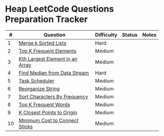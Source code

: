 # Heap LeetCode Questions Preparation Tracker

| #  | Question                                                                                     | Difficulty | Status   | Notes                                  |
|----|----------------------------------------------------------------------------------------------|------------|----------|----------------------------------------|
| 1  | [Merge k Sorted Lists](https://leetcode.com/problems/merge-k-sorted-lists/)                  | Hard       |        |                                        |
| 2  | [Top K Frequent Elements](https://leetcode.com/problems/top-k-frequent-elements/)            | Medium     |        |                                        |
| 3  | [Kth Largest Element in an Array](https://leetcode.com/problems/kth-largest-element-in-an-array/) | Medium |        |                                        |
| 4  | [Find Median from Data Stream](https://leetcode.com/problems/find-median-from-data-stream/)  | Hard       |        |                                        |
| 5  | [Task Scheduler](https://leetcode.com/problems/task-scheduler/)                              | Medium     |        |                                        |
| 6  | [Reorganize String](https://leetcode.com/problems/reorganize-string/)                        | Medium     |        |                                        |
| 7  | [Sort Characters By Frequency](https://leetcode.com/problems/sort-characters-by-frequency/)  | Medium     |        |                                        |
| 8  | [Top K Frequent Words](https://leetcode.com/problems/top-k-frequent-words/)                  | Medium     |        |                                        |
| 9  | [K Closest Points to Origin](https://leetcode.com/problems/k-closest-points-to-origin/)      | Medium     |        |                                        |
| 10 | [Minimum Cost to Connect Sticks](https://leetcode.com/problems/minimum-cost-to-connect-sticks/) | Medium |        |                                        |
